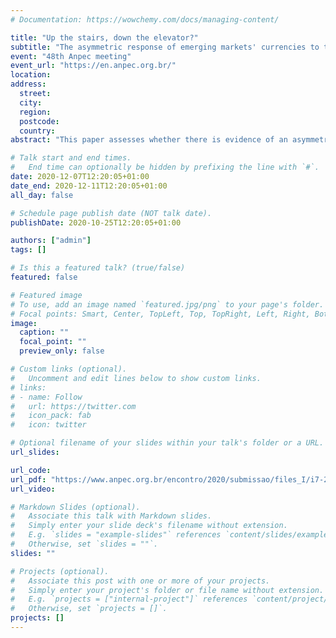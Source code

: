 ```yaml
---
# Documentation: https://wowchemy.com/docs/managing-content/

title: "Up the stairs, down the elevator?"
subtitle: "The asymmetric response of emerging markets' currencies to the global liquidity cycle"
event: "48th Anpec meeting"
event_url: "https://en.anpec.org.br/"
location:
address:
  street:
  city:
  region:
  postcode:
  country:
abstract: "This paper assesses whether there is evidence of an asymmetric relationship between the global liquidity cycle and the currencies of developing and emerging economies (DEEs), a central tenet of the Minskyan interpretation of the exchange rate behavior in these economies and the 'financialization in emerging economies' literature. We use a novel panel model technique that incorporates asymmetric components to fixed-effects regressions to check if there is evidence of such asymmetry. Our results suggest that capital flows, commodity prices, and the VIX have a more substantial relationship with the currencies of DEEs during the retrenchment of the global liquidity cycle than during its expansionist phase. In other words, our results suggest that the currencies of DEEs move up by the stairs and down by the elevator."

# Talk start and end times.
#   End time can optionally be hidden by prefixing the line with `#`.
date: 2020-12-07T12:20:05+01:00
date_end: 2020-12-11T12:20:05+01:00
all_day: false

# Schedule page publish date (NOT talk date).
publishDate: 2020-10-25T12:20:05+01:00

authors: ["admin"]
tags: []

# Is this a featured talk? (true/false)
featured: false

# Featured image
# To use, add an image named `featured.jpg/png` to your page's folder. 
# Focal points: Smart, Center, TopLeft, Top, TopRight, Left, Right, BottomLeft, Bottom, BottomRight.
image:
  caption: ""
  focal_point: ""
  preview_only: false

# Custom links (optional).
#   Uncomment and edit lines below to show custom links.
# links:
# - name: Follow
#   url: https://twitter.com
#   icon_pack: fab
#   icon: twitter

# Optional filename of your slides within your talk's folder or a URL.
url_slides:

url_code:
url_pdf: "https://www.anpec.org.br/encontro/2020/submissao/files_I/i7-209227f965e498af6a1c019afa803743.pdf"
url_video:

# Markdown Slides (optional).
#   Associate this talk with Markdown slides.
#   Simply enter your slide deck's filename without extension.
#   E.g. `slides = "example-slides"` references `content/slides/example-slides.md`.
#   Otherwise, set `slides = ""`.
slides: ""

# Projects (optional).
#   Associate this post with one or more of your projects.
#   Simply enter your project's folder or file name without extension.
#   E.g. `projects = ["internal-project"]` references `content/project/deep-learning/index.md`.
#   Otherwise, set `projects = []`.
projects: []
---
```

